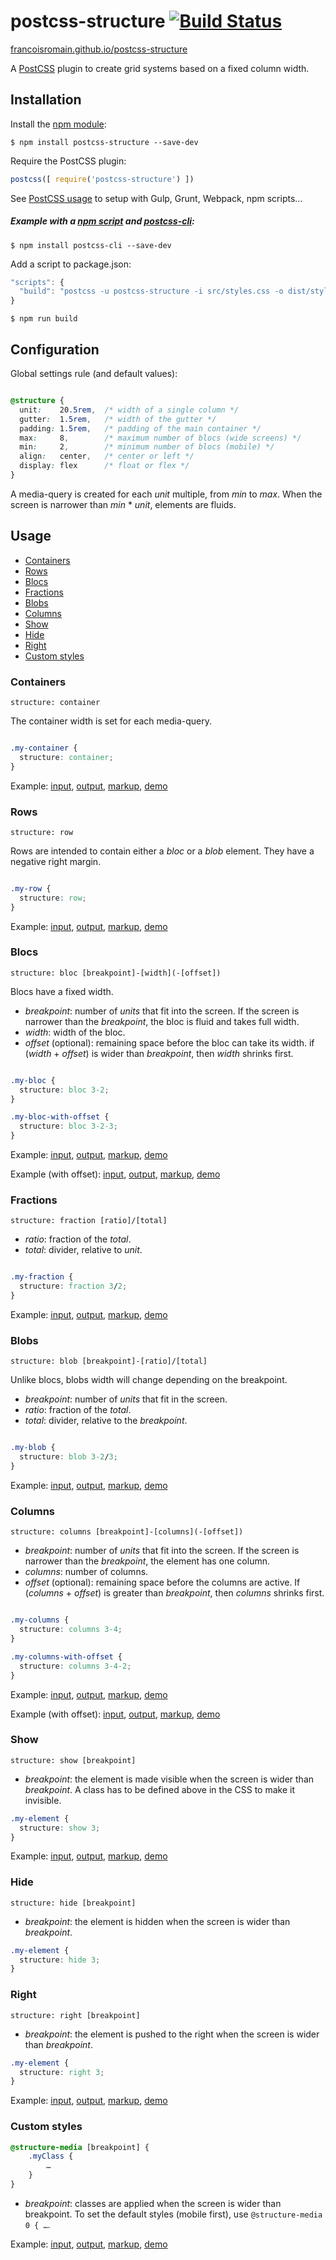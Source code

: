 # postcss-structure [![Build Status][ci-img]][ci]

[francoisromain.github.io/postcss-structure](http://francoisromain.github.io/postcss-structure)

A [PostCSS] plugin to create grid systems based on a fixed column width.

[PostCSS]: https://github.com/postcss/postcss
[ci-img]:  https://travis-ci.org/francoisromain/postcss-structure.svg
[ci]:      https://travis-ci.org/francoisromain/postcss-structure


## Installation

Install the [npm module](https://www.npmjs.com/package/postcss-structure):

    $ npm install postcss-structure --save-dev

Require the PostCSS plugin:

``` js
postcss([ require('postcss-structure') ])
```

See [PostCSS usage](https://github.com/postcss/postcss#usage) to setup with Gulp, Grunt, Webpack, npm scripts… 

##### Example with a [npm script](https://docs.npmjs.com/misc/scripts) and [postcss-cli](https://www.npmjs.com/package/postcss-cli):

    $ npm install postcss-cli --save-dev

Add a script to package.json:

``` js
"scripts": {
  "build": "postcss -u postcss-structure -i src/styles.css -o dist/styles.css"
}
```

    $ npm run build

## Configuration

Global settings rule (and default values):

``` css

@structure {
  unit:    20.5rem,  /* width of a single column */
  gutter:  1.5rem,   /* width of the gutter */
  padding: 1.5rem,   /* padding of the main container */
  max:     8,        /* maximum number of blocs (wide screens) */
  min:     2,        /* minimum number of blocs (mobile) */
  align:   center,   /* center or left */ 
  display: flex      /* float or flex */  
}
```

A media-query is created for each _unit_ multiple, from _min_ to _max_. When the screen is narrower than _min_ * _unit_, elements are fluids. 

## Usage

- [Containers](#containers)
- [Rows](#rows)
- [Blocs](#blocs)
- [Fractions](#fractions)
- [Blobs](#blobs)
- [Columns](#columns)
- [Show](#show)
- [Hide](#hide)
- [Right](#right)
- [Custom styles](#custom-styles)

### Containers

`structure: container`

The container width is set for each media-query.

``` css

.my-container {
  structure: container;
}

```

Example: [input](https://github.com/francoisromain/postcss-structure/blob/gh-pages/test/src/01.css), [output](https://github.com/francoisromain/postcss-structure/blob/gh-pages/test/dist/01.css), [markup](https://github.com/francoisromain/postcss-structure/blob/gh-pages/test/01.html), [demo](http://localhost/francoisromain.github.io/postcss-structure/test/01.html)

### Rows

`structure: row`

Rows are intended to contain either a _bloc_ or a _blob_ element. They have a negative right margin.

``` css

.my-row {
  structure: row;
}

```

Example: [input](https://github.com/francoisromain/postcss-structure/blob/gh-pages/test/src/02.css), [output](https://github.com/francoisromain/postcss-structure/blob/gh-pages/test/dist/02.css), [markup](https://github.com/francoisromain/postcss-structure/blob/gh-pages/test/02.html), [demo](http://localhost/francoisromain.github.io/postcss-structure/test/02.html)

### Blocs

`structure: bloc [breakpoint]-[width](-[offset])`

Blocs have a fixed width.

- _breakpoint_: number of _units_ that fit into the screen. If the screen is narrower than the _breakpoint_, the bloc is fluid and takes full width.
- _width_: width of the bloc.
- _offset_ (optional): remaining space before the bloc can take its width. if (_width_ + _offset_) is wider than _breakpoint_, then _width_ shrinks first.

``` css

.my-bloc {
  structure: bloc 3-2;
}

.my-bloc-with-offset {
  structure: bloc 3-2-3;
}

```

Example: [input](https://github.com/francoisromain/postcss-structure/blob/gh-pages/test/src/03.css), [output](https://github.com/francoisromain/postcss-structure/blob/gh-pages/test/dist/03.css), [markup](https://github.com/francoisromain/postcss-structure/blob/gh-pages/test/03.html), [demo](http://localhost/francoisromain.github.io/postcss-structure/test/03.html)

Example (with offset): [input](https://github.com/francoisromain/postcss-structure/blob/gh-pages/test/src/04.css), [output](https://github.com/francoisromain/postcss-structure/blob/gh-pages/test/dist/04.css), [markup](https://github.com/francoisromain/postcss-structure/blob/gh-pages/test/04.html), [demo](http://localhost/francoisromain.github.io/postcss-structure/test/04.html)

### Fractions

`structure: fraction [ratio]/[total]`

- _ratio_: fraction of the _total_.
- _total_: divider, relative to _unit_.

``` css

.my-fraction {
  structure: fraction 3/2;
}

```

Example: [input](https://github.com/francoisromain/postcss-structure/blob/gh-pages/test/src/05.css), [output](https://github.com/francoisromain/postcss-structure/blob/gh-pages/test/dist/05.css), [markup](https://github.com/francoisromain/postcss-structure/blob/gh-pages/test/05.html), [demo](http://localhost/francoisromain.github.io/postcss-structure/test/05.html)

### Blobs

`structure: blob [breakpoint]-[ratio]/[total]`

Unlike blocs, blobs width will change depending on the breakpoint.

- _breakpoint_: number of _units_ that fit in the screen.
- _ratio_: fraction of the _total_.
- _total_: divider, relative to the _breakpoint_.

``` css

.my-blob {
  structure: blob 3-2/3;
}

```

Example: [input](https://github.com/francoisromain/postcss-structure/blob/gh-pages/test/src/06.css), [output](https://github.com/francoisromain/postcss-structure/blob/gh-pages/test/dist/06.css), [markup](https://github.com/francoisromain/postcss-structure/blob/gh-pages/test/06.html), [demo](http://localhost/francoisromain.github.io/postcss-structure/test/06.html)

### Columns

`structure: columns [breakpoint]-[columns](-[offset])`

- _breakpoint_:  number of _units_ that fit into the screen. If the screen is narrower than the _breakpoint_, the element has one column.
- _columns_: number of columns.
- _offset_ (optional): remaining space before the columns are active. If (_columns_ + _offset_) is greater than _breakpoint_, then _columns_ shrinks first.

``` css

.my-columns {
  structure: columns 3-4;
}

.my-columns-with-offset {
  structure: columns 3-4-2;
}

```

Example: [input](https://github.com/francoisromain/postcss-structure/blob/gh-pages/test/src/07.css), [output](https://github.com/francoisromain/postcss-structure/blob/gh-pages/test/dist/07.css), [markup](https://github.com/francoisromain/postcss-structure/blob/gh-pages/test/07.html), [demo](http://localhost/francoisromain.github.io/postcss-structure/test/07.html)

Example (with offset): [input](https://github.com/francoisromain/postcss-structure/blob/gh-pages/test/src/08.css), [output](https://github.com/francoisromain/postcss-structure/blob/gh-pages/test/dist/08.css), [markup](https://github.com/francoisromain/postcss-structure/blob/gh-pages/test/08.html), [demo](http://localhost/francoisromain.github.io/postcss-structure/test/08.html)

### Show

`structure: show [breakpoint]`

- _breakpoint_: the element is made visible when the screen is wider than _breakpoint_. A class has to be defined above in the CSS to make it invisible. 

``` css
.my-element {
  structure: show 3;
}
```

Example: [input](https://github.com/francoisromain/postcss-structure/blob/gh-pages/test/src/09.css), [output](https://github.com/francoisromain/postcss-structure/blob/gh-pages/test/dist/09.css), [markup](https://github.com/francoisromain/postcss-structure/blob/gh-pages/test/09.html), [demo](http://localhost/francoisromain.github.io/postcss-structure/test/09.html)

### Hide

`structure: hide [breakpoint]`

- _breakpoint_: the element is hidden when the screen is wider than _breakpoint_. 

``` css
.my-element {
  structure: hide 3;
}
```

### Right

`structure: right [breakpoint]`

- _breakpoint_: the element is pushed to the right when the screen is wider than _breakpoint_.

``` css
.my-element {
  structure: right 3;
}
```

Example: [input](https://github.com/francoisromain/postcss-structure/blob/gh-pages/test/src/10.css), [output](https://github.com/francoisromain/postcss-structure/blob/gh-pages/test/dist/10.css), [markup](https://github.com/francoisromain/postcss-structure/blob/gh-pages/test/10.html), [demo](http://localhost/francoisromain.github.io/postcss-structure/test/10.html)

### Custom styles

``` css
@structure-media [breakpoint] {
    .myClass {
        …
    }
}
```

- _breakpoint_: classes are applied when the screen is wider than breakpoint. To set the default styles (mobile first), use `@structure-media 0 { …`.

Example: [input](https://github.com/francoisromain/postcss-structure/blob/gh-pages/test/src/11.css), [output](https://github.com/francoisromain/postcss-structure/blob/gh-pages/test/dist/11.css), [markup](https://github.com/francoisromain/postcss-structure/blob/gh-pages/test/11.html), [demo](http://localhost/francoisromain.github.io/postcss-structure/test/11.html)
